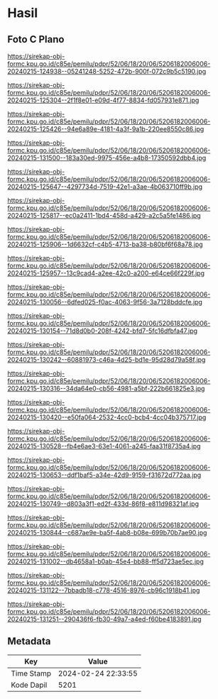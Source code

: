 # Hasil

## Foto C Plano

https://sirekap-obj-formc.kpu.go.id/c85e/pemilu/pdpr/52/06/18/20/06/5206182006006-20240215-124938--05241248-5252-472b-900f-072c9b5c5190.jpg

https://sirekap-obj-formc.kpu.go.id/c85e/pemilu/pdpr/52/06/18/20/06/5206182006006-20240215-125304--2f1f8e01-e09d-4f77-8834-fd057931e871.jpg

https://sirekap-obj-formc.kpu.go.id/c85e/pemilu/pdpr/52/06/18/20/06/5206182006006-20240215-125426--94e6a89e-4181-4a3f-9a1b-220ee8550c86.jpg

https://sirekap-obj-formc.kpu.go.id/c85e/pemilu/pdpr/52/06/18/20/06/5206182006006-20240215-131500--183a30ed-9975-456e-a4b8-17350592dbb4.jpg

https://sirekap-obj-formc.kpu.go.id/c85e/pemilu/pdpr/52/06/18/20/06/5206182006006-20240215-125647--4297734d-7519-42e1-a3ae-4b063710ff9b.jpg

https://sirekap-obj-formc.kpu.go.id/c85e/pemilu/pdpr/52/06/18/20/06/5206182006006-20240215-125817--ec0a2411-1bd4-458d-a429-a2c5a5fe1486.jpg

https://sirekap-obj-formc.kpu.go.id/c85e/pemilu/pdpr/52/06/18/20/06/5206182006006-20240215-125906--1d6632cf-c4b5-4713-ba38-b80bf6f68a78.jpg

https://sirekap-obj-formc.kpu.go.id/c85e/pemilu/pdpr/52/06/18/20/06/5206182006006-20240215-125957--13c9cad4-a2ee-42c0-a200-e64ce66f229f.jpg

https://sirekap-obj-formc.kpu.go.id/c85e/pemilu/pdpr/52/06/18/20/06/5206182006006-20240215-130056--6dfed025-f0ac-4063-9f56-3a7128bddcfe.jpg

https://sirekap-obj-formc.kpu.go.id/c85e/pemilu/pdpr/52/06/18/20/06/5206182006006-20240215-130154--71d8d0b0-208f-4242-bfd7-5fc16dfbfa47.jpg

https://sirekap-obj-formc.kpu.go.id/c85e/pemilu/pdpr/52/06/18/20/06/5206182006006-20240215-130242--60881973-c46a-4d25-bd1e-95d28d79a58f.jpg

https://sirekap-obj-formc.kpu.go.id/c85e/pemilu/pdpr/52/06/18/20/06/5206182006006-20240215-130316--34da64e0-cb56-4981-a5bf-222b661825e3.jpg

https://sirekap-obj-formc.kpu.go.id/c85e/pemilu/pdpr/52/06/18/20/06/5206182006006-20240215-130420--e50fa064-2532-4cc0-bcb4-4cc04b375717.jpg

https://sirekap-obj-formc.kpu.go.id/c85e/pemilu/pdpr/52/06/18/20/06/5206182006006-20240215-130528--fb4e6ae3-63e1-4061-a245-faa31f8735a4.jpg

https://sirekap-obj-formc.kpu.go.id/c85e/pemilu/pdpr/52/06/18/20/06/5206182006006-20240215-130653--ddf1baf5-a34e-42d9-9159-f31672d772aa.jpg

https://sirekap-obj-formc.kpu.go.id/c85e/pemilu/pdpr/52/06/18/20/06/5206182006006-20240215-130749--d803a3f1-ed2f-433d-86f8-e811d98321af.jpg

https://sirekap-obj-formc.kpu.go.id/c85e/pemilu/pdpr/52/06/18/20/06/5206182006006-20240215-130844--c687ae9e-ba5f-4ab8-b08e-699b70b7ae90.jpg

https://sirekap-obj-formc.kpu.go.id/c85e/pemilu/pdpr/52/06/18/20/06/5206182006006-20240215-131002--db4658a1-b0ab-45e4-bb88-ff5d723ae5ec.jpg

https://sirekap-obj-formc.kpu.go.id/c85e/pemilu/pdpr/52/06/18/20/06/5206182006006-20240215-131122--7bbadb18-c778-4516-8976-cb96c1918b41.jpg

https://sirekap-obj-formc.kpu.go.id/c85e/pemilu/pdpr/52/06/18/20/06/5206182006006-20240215-131251--290436f6-fb30-49a7-a4ed-f60be4183891.jpg


## Metadata

| Key        | Value               |
| ---------- | ------------------- |
| Time Stamp | 2024-02-24 22:33:55 |
| Kode Dapil | 5201                |



